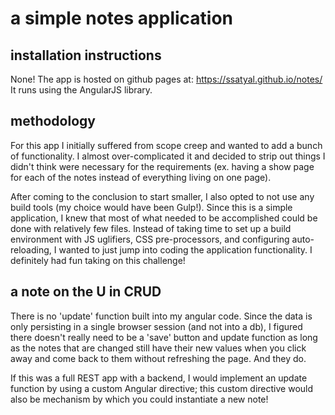 # a simple notes application

## installation instructions
None! The app is hosted on github pages at: https://ssatyal.github.io/notes/
It runs using the AngularJS library.

## methodology
For this app I initially suffered from scope creep and wanted to add a bunch of functionality. I almost over-complicated it and decided to strip out things I didn't think were necessary for the requirements (ex. having a show page for each of the notes instead of everything living on one page).

After coming to the conclusion to start smaller, I also opted to not use any build tools (my choice would have been Gulp!). Since this is a simple application, I knew that most of what needed to be accomplished could be done with relatively few files. Instead of taking time to set up a build environment with JS uglifiers, CSS pre-processors, and configuring auto-reloading, I wanted to just jump into coding the application functionality. I definitely had fun taking on this challenge!

## a note on the U in CRUD
There is no 'update' function built into my angular code. Since the data is only persisting in a single browser session (and not into a db), I figured there doesn't really need to be a 'save' button and update function as long as the notes that are changed still have their new values when you click away and come back to them without refreshing the page. And they do.

If this was a full REST app with a backend, I would implement an update function by using a custom Angular directive; this custom directive would also be mechanism by which you could instantiate a new note!
